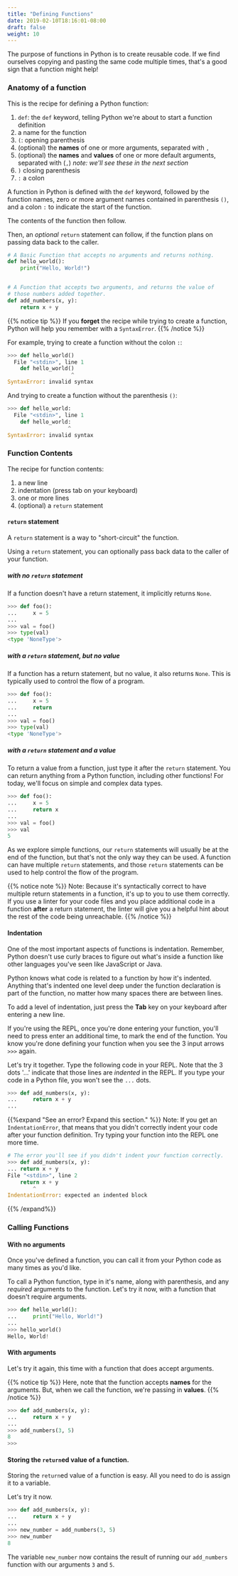 ```yaml
---
title: "Defining Functions"
date: 2019-02-10T18:16:01-08:00
draft: false
weight: 10
---
```


The purpose of functions in Python is to create reusable code. If we find ourselves copying and pasting the same code multiple times, that's a good sign that a function might help!

### Anatomy of a function

This is the recipe for defining a Python function:

1. `def`: the `def` keyword, telling Python we're about to start a function definition
1. a name for the function
1. `(`: opening parenthesis
1. (optional) the **names** of one or more arguments, separated with `,`
1. (optional) the **names** and **values** of one or more default arguments, separated with (`,`) *note: we'll see these in the next section*
1. `)` closing parenthesis
1. `:` a colon

A function in Python is defined with the `def` keyword, followed by the function names, zero or more argument names contained in parenthesis `()`, and a colon `:` to indicate the start of the function.

The contents of the function then follow.

Then, an *optional* `return` statement can follow, if the function plans on passing data back to the caller.

```python
# A Basic Function that accepts no arguments and returns nothing.
def hello_world():
    print("Hello, World!")


# A Function that accepts two arguments, and returns the value of
# those numbers added together.
def add_numbers(x, y):
    return x + y
```

{{% notice tip %}}
If you **forget** the recipe while trying to create a function, Python will help you remember with a `SyntaxError`.
{{% /notice %}}

For example, trying to create a function without the colon `:`:

```python
>>> def hello_world()
  File "<stdin>", line 1
    def hello_world()
                    ^
SyntaxError: invalid syntax
```

And trying to create a function without the parenthesis `()`:

```python
>>> def hello_world:
  File "<stdin>", line 1
    def hello_world:
                   ^
SyntaxError: invalid syntax
```

### Function Contents

The recipe for function contents:

1. a new line
1. indentation (press tab on your keyboard)
1. one or more lines
1. (optional) a `return` statement

#### `return` statement

A `return` statement is a way to "short-circuit" the function.

Using a `return` statement, you can optionally pass back data to the caller of your function.

##### with no `return` statement

If a function doesn't have a return statement, it implicitly returns `None`.

```python
>>> def foo():
...     x = 5
...
>>> val = foo()
>>> type(val)
<type 'NoneType'>
```

##### with a `return` statement, but no value

If a function has a return statement, but no value, it also returns `None`. This is typically used to control the flow of a program.

```python
>>> def foo():
...     x = 5
...     return
...
>>> val = foo()
>>> type(val)
<type 'NoneType'>
```

##### with a `return` statement and a value

To return a value from a function, just type it after the `return` statement. You can return anything from a Python function, including other functions! For today, we'll focus on simple and complex data types.

```python
>>> def foo():
...     x = 5
...     return x
...
>>> val = foo()
>>> val
5
```

As we explore simple functions, our `return` statements will usually be at the end of the function, but that's not the only way they can be used. A function can have multiple `return` statements, and those `return` statements can be used to help control the flow of the program.

{{% notice note %}}
Note: Because it's syntactically correct to have multiple return statements in a function, it's up to you to use them correctly. If you use a linter for your code files and you place additional code in a function **after** a return statement, the
linter will give you a helpful hint about the rest of the code being unreachable.
{{% /notice %}}

#### Indentation

One of the most important aspects of functions is indentation. Remember, Python doesn't use curly braces to figure out what's inside a function like other languages you've seen like JavaScript or Java.

Python knows what code is related to a function by how it's indented. Anything that's indented one level deep under the function declaration is part of the function, no matter how many spaces there are between lines.

To add a level of indentation, just press the **Tab** key on your keyboard after entering a new line.

If you're using the REPL, once you're done entering your function, you'll need to press enter an additional time, to mark the end of the function. You know you're done defining your function when you see the 3 input arrows `>>>` again.

Let's try it together. Type the following code in your REPL. Note that the 3 dots '...' indicate that those lines are *indented* in the REPL. If you type your code in a Python file, you won't see the `...` dots.

```python
>>> def add_numbers(x, y):
...     return x + y
...
```

{{%expand "See an error? Expand this section." %}}
Note: If you get an `IndentationError`, that means that you didn't correctly indent your code after your function definition. Try typing your function into the REPL one more time.

```python
# The error you'll see if you didn't indent your function correctly.
>>> def add_numbers(x, y):
... return x + y
File "<stdin>", line 2
    return x + y
        ^
IndentationError: expected an indented block
```
{{% /expand%}}

### Calling Functions

#### With no arguments

Once you've defined a function, you can call it from your Python code as many times as you'd like.

To call a Python function, type in it's name, along with parenthesis, and any *required* arguments to the function. Let's try it now, with a function that doesn't require arguments.

```python
>>> def hello_world():
...     print("Hello, World!")
...
>>> hello_world()
Hello, World!
```

#### With arguments

Let's try it again, this time with a function that does accept arguments.

{{% notice tip %}}
Here, note that the function accepts **names** for the arguments. But, when we call the function, we're passing in **values**.
{{% /notice %}}

```python
>>> def add_numbers(x, y):
...     return x + y
...
>>> add_numbers(3, 5)
8
>>>
```

#### Storing the `return`ed value of a function.

Storing the `return`ed value of a function is easy. All you need to do is assign it to a variable.

Let's try it now.

```python
>>> def add_numbers(x, y):
...     return x + y
...
>>> new_number = add_numbers(3, 5)
>>> new_number
8
```

The variable `new_number` now contains the result of running our `add_numbers` function with our arguments `3` and `5`.
